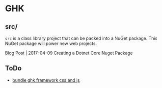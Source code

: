 # GHK

## src/
`src` is a class library project that can be packed into 
a NuGet package. This NuGet package will power new web projects.

[Blog Post](blogpost.md) | 2017-04-09 Creating a Dotnet Core Nuget Package

## ToDo

- [bundle ghk framework css and js](https://docs.microsoft.com/en-us/aspnet/core/client-side/bundling-and-minification?tabs=visual-studio%2Caspnetcore2x)
